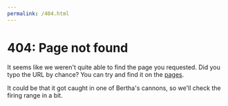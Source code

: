 ```yaml
---
permalink: /404.html
---
```

# 404: Page not found

It seems like we weren't quite able to find the page you requested. Did you typo
the URL by chance? You can try and find it on the [pages](https://the-alchemist-encodes.github.io/navigation).

It could be that it got caught in one of Bertha's cannons, so we'll check the firing range in a bit.
